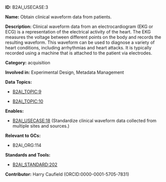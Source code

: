 **ID:** B2AI_USECASE:3

**Name:** Obtain clinical waveform data from patients.

**Description:** Clinical waveform data from an electrocardiogram (EKG or ECG) is a representation of the electrical activity of the heart. The EKG measures the voltage between different points on the body and records the resulting waveform. This waveform can be used to diagnose a variety of heart conditions, including arrhythmias and heart attacks. It is typically recorded using a machine that is attached to the patient via electrodes.

**Category:** acquisition

**Involved in:** Experimental Design, Metadata Management

**Data Topics:**

- [B2AI_TOPIC:9](../topics/EHR.markdown)

- [B2AI_TOPIC:10](../topics/EKG.markdown)

**Enables:**

- [B2AI_USECASE:18](../usecases/standardize-clinical-waveform-data-collected-from-multiple-sites-and-sources.markdown) (Standardize clinical waveform data collected from multiple sites and sources.)

**Relevant to GCs:**

- B2AI_ORG:114

**Standards and Tools:**

- [B2AI_STANDARD:202](https://b2ai.standards.synapse.org/Explore/Standard/DetailsPage?id=B2AI_STANDARD:202)

**Contributor:** Harry Caufield
 (ORCID:0000-0001-5705-7831)

